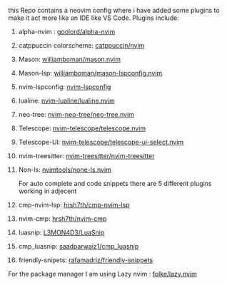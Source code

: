 this Repo contains a neovim config where i have added some plugins to make it act more like an IDE like VS Code.
Plugins include:
1. alpha-nvim : [goolord/alpha-nvim](https://github.com/goolord/alpha-nvim)
2. catppuccin colorscheme: [catppuccin/nvim](https://github.com/catppuccin/nvim)
3. Mason: [williamboman/mason.nvim](https://github.com/williamboman/mason.nvim)
4. Mason-lsp: [williamboman/mason-lspconfig.nvim](https://github.com/williamboman/mason-lspconfig.nvim)
5. nvim-lspconfig: [nvim-lspconfig](https://github.com/neovim/nvim-lspconfig)
6. lualine: [nvim-lualine/lualine.nvim](https://github.com/nvim-lualine/lualine.nvim)
7. neo-tree: [nvim-neo-tree/neo-tree.nvim](https://github.com/nvim-neo-tree/neo-tree.nvim)
8. Telescope: [nvim-telescope/telescope.nvim](https://github.com/nvim-telescope/telescope.nvim)
9. Telescope-UI: [nvim-telescope/telescope-ui-select.nvim](https://github.com/nvim-telescope/telescope-ui-select.nvim)
10. nvim-treesitter: [nvim-treesitter/nvim-treesitter](https://github.com/nvim-treesitter/nvim-treesitter)
11. Non-ls: [nvimtools/none-ls.nvim](https://github.com/nvimtools/none-ls.nvim)

    For auto complete and code snippets there are 5 different plugins working in adjecent
12. cmp-nvim-lsp: [hrsh7th/cmp-nvim-lsp](https://github.com/hrsh7th/cmp-nvim-lsp)
13. nvim-cmp: [hrsh7th/nvim-cmp](https://github.com/hrsh7th/nvim-cmp)
14. luasnip: [L3MON4D3/LuaSnip](https://github.com/L3MON4D3/LuaSnip)
15. cmp_luasnip: [saadparwaiz1/cmp_luasnip](https://github.com/saadparwaiz1/cmp_luasnip)
16. friendly-snipets: [rafamadriz/friendly-snippets](https://github.com/rafamadriz/friendly-snippets)

For the package manager I am using Lazy nvim : [folke/lazy.nvim](https://github.com/folke/lazy.nvim)
